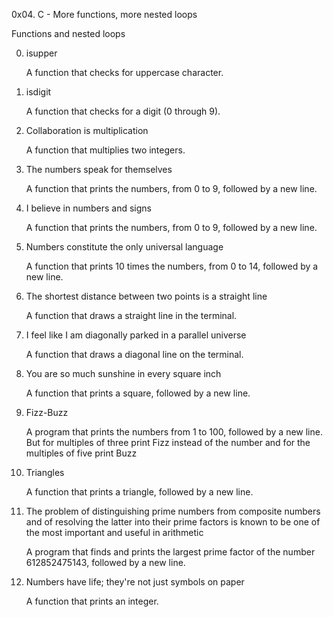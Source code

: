 0x04. C - More functions, more nested loops

Functions and nested loops

0. isupper
	
 	A  function that checks for uppercase character.
	
1. isdigit
	
 	A function that checks for a digit (0 through 9).
	
2. Collaboration is multiplication
	
 	A function that multiplies two integers.
	
3. The numbers speak for themselves
	
 	A function that prints the numbers, from 0 to 9, followed by a new line.
	
4. I believe in numbers and signs
	
 	A function that prints the numbers, from 0 to 9, followed by a new line.
	
5. Numbers constitute the only universal language
	
 	A function that prints 10 times the numbers, from 0 to 14, followed by a new line.
	
6. The shortest distance between two points is a straight line
	
 	A function that draws a straight line in the terminal.
	
7. I feel like I am diagonally parked in a parallel universe
	
 	A function that draws a diagonal line on the terminal.
	
8. You are so much sunshine in every square inch
	
 	A function that prints a square, followed by a new line.
	
9. Fizz-Buzz
	
 	A program that prints the numbers from 1 to 100, followed by a new line. But for multiples of three print Fizz instead of the number and for the multiples of five print Buzz
	
10. Triangles
	
 	A function that prints a triangle, followed by a new line.
	
11. The problem of distinguishing prime numbers from composite numbers and of resolving the latter into their prime factors is known to be one of the most important and useful in arithmetic
	
 	A program that finds and prints the largest prime factor of the number 612852475143, followed by a new line.
	
12. Numbers have life; they're not just symbols on paper
	
 	A function that prints an integer.
